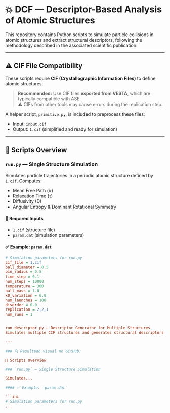 # 💥 DCF — Descriptor-Based Analysis of Atomic Structures

This repository contains Python scripts to simulate particle collisions in atomic structures and extract structural descriptors, following the methodology described in the associated scientific publication.

---

## ⚠️ CIF File Compatibility

These scripts require **CIF (Crystallographic Information Files)** to define atomic structures.

> **Recommended:** Use CIF files **exported from VESTA**, which are typically compatible with ASE.  
> ⚠️ CIFs from other tools may cause errors during the replication step.

A helper script, `primitive.py`, is included to preprocess these files:
- Input: `input.cif`
- Output: `1.cif` (simplified and ready for simulation)

---

## 📜 Scripts Overview

### `run.py` — Single Structure Simulation

Simulates particle trajectories in a periodic atomic structure defined by `1.cif`. Computes:

- Mean Free Path (λ)
- Relaxation Time (τ)
- Diffusivity (D)
- Angular Entropy & Dominant Rotational Symmetry

#### 🔧 Required Inputs
- `1.cif` (structure file)
- `param.dat` (simulation parameters)

#### ✅ Example: `param.dat`

```ini
# Simulation parameters for run.py
cif_file = 1.cif
ball_diameter = 0.5
pin_radius = 0.5
time_step = 0.1
num_steps = 10000
temperature = 300
ball_mass = 1.0
x0_variation = 6.0
num_launches = 100
disorder = 0.0
replication = 2,2,1
num_runs = 1


run_descriptor.py — Descriptor Generator for Multiple Structures
Simulates multiple CIF structures and generates structural descriptors for dataset creation or ML applications.

---

### 🔍 Resultado visual no GitHub:

📜 Scripts Overview

### `run.py` — Single Structure Simulation

Simulates...

#### ✅ Example: `param.dat`

```ini
# Simulation parameters for run.py
...

